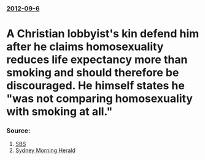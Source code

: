 ### [2012-09-6](/news/2012/09/6/index.md)

# A Christian lobbyist's kin defend him after he claims homosexuality reduces life expectancy more than smoking and should therefore be discouraged. He himself states he "was not comparing homosexuality with smoking at all." 




### Source:

1. [SBS](http://www.sbs.com.au/news/article/1689743/Smoking-gay-quotation-misrepresented-ACL)
2. [Sydney Morning Herald](http://news.smh.com.au/breaking-news-national/christian-lobby-defends-gay-slur-20120906-25gxe.html)
